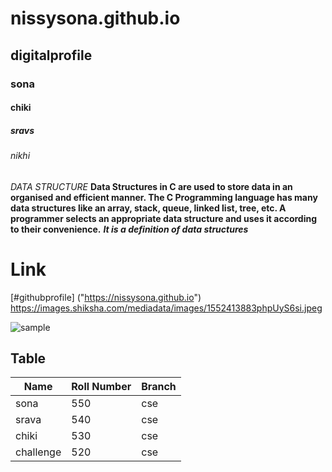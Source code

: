 # nissysona.github.io
## digitalprofile
### sona
#### chiki
##### sravs
###### nikhi
*DATA STRUCTURE*
**Data Structures in C are used to store data in an organised and efficient manner. The C Programming language has many data structures like an array, stack, queue, linked list, tree, etc. A programmer selects an appropriate data structure and uses it according to their convenience.**
***It is a definition of data structures***
# Link
[#githubprofile] ("https://nissysona.github.io")
https://images.shiksha.com/mediadata/images/1552413883phpUyS6si.jpeg


![sample](https://images.shiksha.com/mediadata/images/1552413883phpUyS6si.jpeg)

## Table
|Name | Roll Number | Branch |
|-----|-------------|--------|
|sona|550           |cse     |
|srava|540          |cse     |
|chiki|530          |cse     |
|challenge|520      |cse     |




